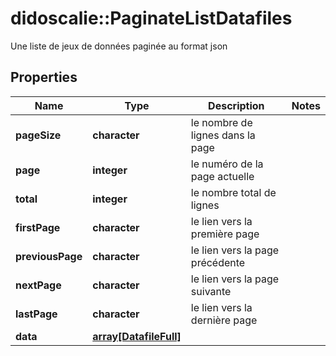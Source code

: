 # didoscalie::PaginateListDatafiles

Une liste de jeux de données paginée au format json

## Properties
Name | Type | Description | Notes
------------ | ------------- | ------------- | -------------
**pageSize** | **character** | le nombre de lignes dans la page | 
**page** | **integer** | le numéro de la page actuelle | 
**total** | **integer** | le nombre total de lignes | 
**firstPage** | **character** | le lien vers la première page | 
**previousPage** | **character** | le lien vers la page précédente | 
**nextPage** | **character** | le lien vers la page suivante | 
**lastPage** | **character** | le lien vers la dernière page | 
**data** | [**array[DatafileFull]**](datafileFull.md) |  | 


